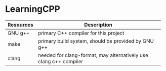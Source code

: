 # LearningCPP

|Resources|Description|
|--|--|
|GNU g++|primary C++ compiler for this project|
|make|primary build system, should be provided by GNU g++|
|clang|needed for clang-format, may alternatively use clang c++ compiler|